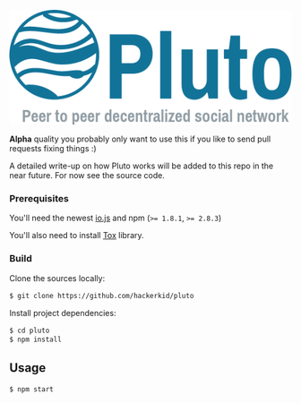 <p align="center">
  <img src="pluto.png" />
</p>

**Alpha** quality you probably only want to use this if you like to send pull requests fixing things :)

A detailed write-up on how Pluto works will be added to this repo in the near future. For now see the source code.

### Prerequisites

You'll need the newest [io.js](https://iojs.org) and npm (`>= 1.8.1`, `>= 2.8.3`)

You'll also need to install [Tox](https://github.com/irungentoo/toxcore) library. 

### Build

Clone the sources locally:

```sh
$ git clone https://github.com/hackerkid/pluto

```

Install project dependencies:

```sh
$ cd pluto
$ npm install
```

## Usage

```sh
$ npm start
```

